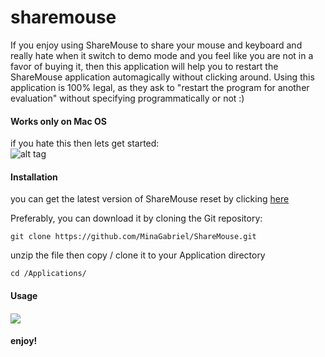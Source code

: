 # sharemouse
If you enjoy using ShareMouse to share your mouse and keyboard and really hate when it switch to demo mode and you feel like you are not in a favor of buying it, 
then this application will help you to restart the ShareMouse application automagically without clicking around. 
Using this application is 100% legal, as they ask to "restart the program for another evaluation" without specifying programmatically or not :)

<h4>Works only on Mac OS</h4> 

if you hate this then lets get started: <br>
![alt tag](http://content.screencast.com/users/minagabriel/folders/Snagit/media/5fea880c-4881-4f06-9371-8ea0aefa4fcc/2016-03-30_17-22-32.png)


<h4>Installation</h4>

you can get the latest version of ShareMouse reset by clicking <a href="https://github.com/MinaGabriel/ShareMouse/archive/master.zip">here</a>

Preferably, you can download it by cloning the Git repository:

    git clone https://github.com/MinaGabriel/ShareMouse.git 

unzip the file then copy / clone it to your Application directory 

    cd /Applications/ 
    


<h4>Usage<h4>

<img src="http://content.screencast.com/users/minagabriel/folders/Default/media/2c6cdd65-1e1f-4a9a-b7f3-663b9e7e9040/2016-04-01_16-33-27.gif"/>



<h4>enjoy!</h4>



